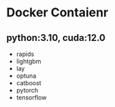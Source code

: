 # Docker Contaienr

## python:3.10, cuda:12.0
- rapids
- lightgbm
- lay
- optuna
- catboost
- pytorch
- tensorflow
